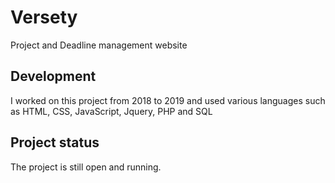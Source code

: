 # Versety
Project and Deadline management website


## Development
I worked on this project from 2018 to 2019 and used various languages such as HTML, CSS, JavaScript, Jquery, PHP and SQL

## Project status
The project is still open and running. 
